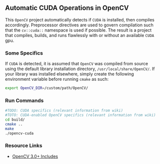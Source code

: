 ## Automatic CUDA Operations in OpenCV

This `OpenCV` project automatically detects if `CUDA` is installed, then compiles accordingly. Preprocessor directives are used to govern compilation such that the `cv::cuda::` namespace is used if possible. The result is a project that compiles, builds, and runs flawlessly with or without an available `CUDA` gpu.

### Some Specifics

If `CUDA` is detected, it is assumed that `OpenCV` was compiled from source using the default library installation directory, `/usr/local/share/OpenCV/`. If your library was installed elsewhere, simply create the following environment variable before running `cmake` as such:
```bash
export OpenCV_DIR=/custom/path/OpenCV/
```

### Run Commands
```bash
#TODO: CUDA specifics (relevant information from wiki)
#TOTO: CUDA-enabled OpenCV specifics (relevant information from wiki)
cd build/
cmake ..
make
./opencv-cuda
```

### Resource Links
* [OpenCV 3.0+ Includes](https://stackoverflow.com/questions/19368244/compiling-error-cvgpu/19374970#19374970)